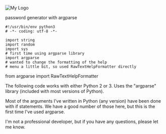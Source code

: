 
![My Logo](https://upload.wikimedia.org/wikipedia/commons/a/ab/Logo_TV_2015.png?style=centerme)

password generator with argparse

```
#!/usr/bin/env python3
# -*- coding: utf-8 -*-

import string
import random
import sys
# first time using argparse library
import argparse
# wanted to change the formatting of the help
# menu a little bit, so used RawTextHelpFormatter directly

```

from argparse import RawTextHelpFormatter

The following code works with either Python 2 or 3. Uses the  "argparse" library (included with most versions of Python).

Most of the arguments I've written in Python (any version) have been done with if statements. We have a good number of those here, but this is the first time I've used argparse.

I'm not a professional developer, but if you have any questions, please let me know.
